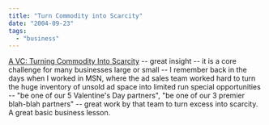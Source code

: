 ```yaml
---
title: "Turn Commodity into Scarcity"
date: "2004-09-23"
tags: 
  - "business"
---
```


[A VC: Turning Commodity Into Scarcity](http://avc.blogs.com/a_vc/2004/09/turning_commodi.html "A VC: Turning Commodity Into Scarcity") -- great insight -- it is a core challenge for many businesses large or small -- I remember back in the days when I worked in MSN, where the ad sales team worked hard to turn the huge inventory of unsold ad space into limited run special opportunities -- "be one of our 5 Valentine's Day partners", "be one of our 3 premier blah-blah partners" -- great work by that team to turn excess into scarcity. A great basic business lesson.
